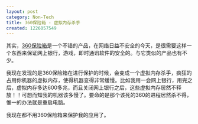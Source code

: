 ```yaml
---
layout: post
category: Non-Tech
title: 360保险箱 - 虚拟内存杀手
created: 1226057549
---
```

其实，<a href="http://www.360.cn/">360保险箱</a>是一个不错的产品，在网络日益不安全的今天，是很需要这样一个东西来保证网上银行，游戏，即时通讯软件的安全的。与它类似的产品也有不少。



我现在发现的是360保险箱在进行保护的时候，会变成一个虚拟内存杀手，疯狂的占用你机器的虚拟内存，使得机器变得非常缓慢。比如我用一会网上银行，用完之后，虚拟内存多达600多兆，而且关闭网上银行之后，这些虚拟内存居然不释放！！可想而知我的机器该多慢了。要命的是那个该死的360的进程居然杀不得，惟一的办法就是重启电脑。



我现在都不用360保险箱来保护我的应用了。
